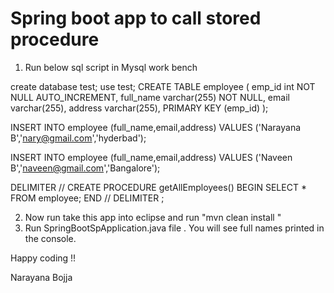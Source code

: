 # Spring boot app to call stored procedure 

1. Run below sql script in Mysql work bench

 create database test;
 use test;
 CREATE TABLE employee (
    emp_id int NOT NULL AUTO_INCREMENT,
    full_name varchar(255) NOT NULL,
    email varchar(255),
    address varchar(255),
    PRIMARY KEY (emp_id)
);

INSERT INTO employee (full_name,email,address)
VALUES ('Narayana B','nary@gmail.com','hyderbad');

INSERT INTO employee (full_name,email,address)
VALUES ('Naveen B','naveen@gmail.com','Bangalore');

 DELIMITER //
 CREATE PROCEDURE getAllEmployees()
   BEGIN
   SELECT *  FROM employee;
   END //
 DELIMITER ;
 
 
 2. Now run take this app into eclipse and run "mvn clean install "
 3. Run SpringBootSpApplication.java file . You will see full names printed in the console.
 
 
Happy coding !! 

Narayana Bojja 
